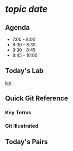 # *topic* *date*

## Agenda
* 7:00 - 8:00 
* 8:00 - 8:30 
* 8:30 - 8:45 
* 8:45 - 10:00 


## Today's Lab
[lab]()

## Quick Git Reference

### Key Terms


### Git Illustrated






## Today's Pairs

